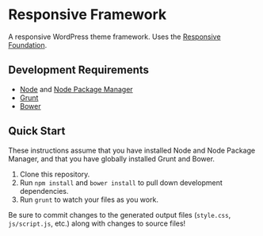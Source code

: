 # Responsive Framework

A responsive WordPress theme framework. Uses the [Responsive Foundation](https://github.com/bu-ist/responsive-foundation/).

## Development Requirements

* [Node](http://nodejs.org/) and [Node Package Manager](https://github.com/npm/npm)
* [Grunt](http://gruntjs.com/)
* [Bower](http://bower.io/)

## Quick Start

These instructions assume that you have installed Node and Node Package Manager, and that you have globally installed Grunt and Bower.

1. Clone this repository.
2. Run `npm install` and `bower install` to pull down development dependencies.
3. Run `grunt` to watch your files as you work.

Be sure to commit changes to the generated output files (`style.css`, `js/script.js`, etc.) along with changes to source files!
